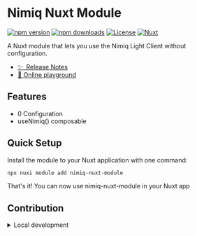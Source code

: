 # Nimiq Nuxt Module

[![npm version][npm-version-src]][npm-version-href]
[![npm downloads][npm-downloads-src]][npm-downloads-href]
[![License][license-src]][license-href]
[![Nuxt][nuxt-src]][nuxt-href]

A Nuxt module that lets you use the Nimiq Light Client without configuration.

- [✨ &nbsp;Release Notes](/CHANGELOG.md)
- [🏀 Online playground](https://stackblitz.com/github/blouflashdb/nimiq-nuxt-module?file=playground%2Fapp.vue)
<!-- - [📖 &nbsp;Documentation](https://example.com) -->

## Features

<!-- Highlight some of the features your module provide here -->
- 0 Configuration
- useNimiq() composable

## Quick Setup

Install the module to your Nuxt application with one command:

```bash
npx nuxi module add nimiq-nuxt-module
```

That's it! You can now use nimiq-nuxt-module in your Nuxt app


## Contribution

<details>
  <summary>Local development</summary>
  
  ```bash
  # Install dependencies
  npm install
  
  # Generate type stubs
  npm run dev:prepare
  
  # Develop with the playground
  npm run dev
  
  # Build the playground
  npm run dev:build
  
  # Run ESLint
  npm run lint
  
  # Run Vitest
  npm run test
  npm run test:watch
  
  # Release new version
  npm run release
  ```

</details>


<!-- Badges -->
[npm-version-src]: https://img.shields.io/npm/v/nimiq-nuxt-module/latest.svg?style=flat&colorA=020420&colorB=00DC82
[npm-version-href]: https://npmjs.com/package/nimiq-nuxt-module

[npm-downloads-src]: https://img.shields.io/npm/dm/nimiq-nuxt-module.svg?style=flat&colorA=020420&colorB=00DC82
[npm-downloads-href]: https://npm.chart.dev/nimiq-nuxt-module

[license-src]: https://img.shields.io/npm/l/nimiq-nuxt-module.svg?style=flat&colorA=020420&colorB=00DC82
[license-href]: https://npmjs.com/package/nimiq-nuxt-module

[nuxt-src]: https://img.shields.io/badge/Nuxt-020420?logo=nuxt.js
[nuxt-href]: https://nuxt.com
